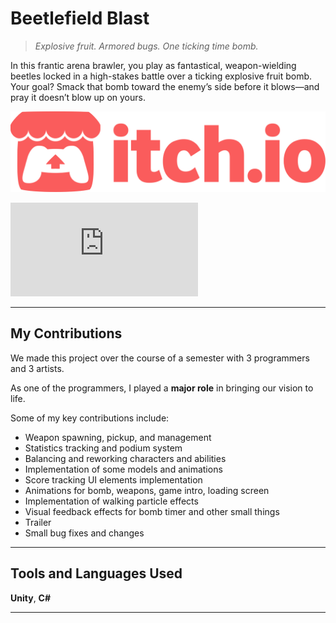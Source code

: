 # Beetlefield Blast

> *Explosive fruit. Armored bugs. One ticking time bomb.*

In this frantic arena brawler, you play as fantastical, weapon-wielding beetles locked in a high-stakes battle over a ticking explosive fruit bomb. Your goal? Smack that bomb toward the enemy’s side before it blows—and pray it doesn’t blow up on yours.

[<img src="../assets/images/icons/itch.svg" alt="itch.io" class="itch-button">](https://nuffuru.itch.io/beetlefield-blast)

<div class="video-wrapper">
  <iframe src="https://www.youtube.com/embed/1o8efRZxP0g" title="Beetlefield Blast Trailer" frameborder="0" allow="accelerometer; autoplay; clipboard-write; encrypted-media; gyroscope; picture-in-picture" allowfullscreen></iframe>
</div>

---

## My Contributions

We made this project over the course of a semester with 3 programmers and 3 artists.

As one of the programmers, I played a **major role** in bringing our vision to life.

Some of my key contributions include:

- Weapon spawning, pickup, and management  
- Statistics tracking and podium system  
- Balancing and reworking characters and abilities  
- Implementation of some models and animations  
- Score tracking UI elements implementation  
- Animations for bomb, weapons, game intro, loading screen  
- Implementation of walking particle effects  
- Visual feedback effects for bomb timer and other small things  
- Trailer  
- Small bug fixes and changes  

---

## Tools and Languages Used

**Unity**, **C#**

---